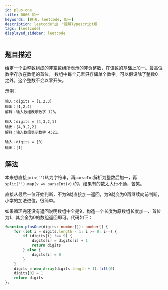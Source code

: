 ```yaml
---
id: plus-one
title: 0066-加一
keywords: [算法, leetcode, 加一]
description: leetcode"加一"题解Typescript版
tags: [leetcode]
displayed_sidebar: leetcode
---
```


## 题目描述

给定一个由整数组成的非空数组所表示的非负整数，在该数的基础上加一。最高位数字存放在数组的首位， 数组中每个元素只存储单个数字。可以假设除了整数0 之外，这个整数不会以零开头。

示例：

```plain
输入：digits = [1,2,3]
输出：[1,2,4]
解释：输入数组表示数字 123。
```

```plain
输入：digits = [4,3,2,1]
输出：[4,3,2,2]
解释：输入数组表示数字 4321。
```

```plain
输入：digits = [0]
输出：[1]
```

## 解法

本来想直接`join('')`转为字符串，再`parseInt`解析为整数后加一，再`split('').map(v => parseInt(v))`的，结果有的数太大行不通，苦笑。

直接从最后一位开始判断，不为9就直接加一返回，为9就变为0再继续向前判断，小学的加法进位，很简单。

如果循环完还没有返回说明数组中全是9，构造一个长度为原数组长度加一、首位为1、其余全为0的数组返回即可。代码如下：

```typescript
function plusOne(digits: number[]): number[] {
    for (let i = digits.length - 1; i >= 0; i--) {
        if (digits[i] !== 9) {
            digits[i] = digits[i] + 1
            return digits
        } else {
            digits[i] = 0
        }
    }
    digits = new Array(digits.length + 1).fill(0)
    digits[0] = 1
    return digits
};
```